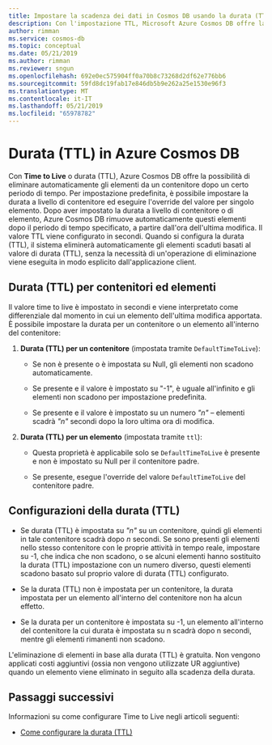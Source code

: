 ```yaml
---
title: Impostare la scadenza dei dati in Cosmos DB usando la durata (TTL)
description: Con l'impostazione TTL, Microsoft Azure Cosmos DB offre la possibilità di eliminare automaticamente i documenti dal sistema dopo un periodo di tempo determinato.
author: rimman
ms.service: cosmos-db
ms.topic: conceptual
ms.date: 05/21/2019
ms.author: rimman
ms.reviewer: sngun
ms.openlocfilehash: 692e0ec575904ff0a70b8c73268d2df62e776bb6
ms.sourcegitcommit: 59fd8dc19fab17e846db5b9e262a25e1530e96f3
ms.translationtype: MT
ms.contentlocale: it-IT
ms.lasthandoff: 05/21/2019
ms.locfileid: "65978782"
---
```

# <a name="time-to-live-ttl-in-azure-cosmos-db"></a>Durata (TTL) in Azure Cosmos DB 

Con **Time to Live** o durata (TTL), Azure Cosmos DB offre la possibilità di eliminare automaticamente gli elementi da un contenitore dopo un certo periodo di tempo. Per impostazione predefinita, è possibile impostare la durata a livello di contenitore ed eseguire l'override del valore per singolo elemento. Dopo aver impostato la durata a livello di contenitore o di elemento, Azure Cosmos DB rimuove automaticamente questi elementi dopo il periodo di tempo specificato, a partire dall'ora dell'ultima modifica. Il valore TTL viene configurato in secondi. Quando si configura la durata (TTL), il sistema eliminerà automaticamente gli elementi scaduti basati al valore di durata (TTL), senza la necessità di un'operazione di eliminazione viene eseguita in modo esplicito dall'applicazione client.

## <a name="time-to-live-for-containers-and-items"></a>Durata (TTL) per contenitori ed elementi

Il valore time to live è impostato in secondi e viene interpretato come differenziale dal momento in cui un elemento dell'ultima modifica apportata. È possibile impostare la durata per un contenitore o un elemento all'interno del contenitore:

1. **Durata (TTL) per un contenitore** (impostata tramite `DefaultTimeToLive`):

   - Se non è presente o è impostata su Null, gli elementi non scadono automaticamente.

   - Se presente e il valore è impostato su "-1", è uguale all'infinito e gli elementi non scadono per impostazione predefinita.

   - Se presente e il valore è impostato su un numero *"n"* – elementi scadrà *"n"* secondi dopo la loro ultima ora di modifica.

2. **Durata (TTL) per un elemento** (impostata tramite `ttl`):

   - Questa proprietà è applicabile solo se `DefaultTimeToLive` è presente e non è impostato su Null per il contenitore padre.

   - Se presente, esegue l'override del valore `DefaultTimeToLive` del contenitore padre.

## <a name="time-to-live-configurations"></a>Configurazioni della durata (TTL)

* Se durata (TTL) è impostata su *"n"* su un contenitore, quindi gli elementi in tale contenitore scadrà dopo *n* secondi.  Se sono presenti gli elementi nello stesso contenitore con le proprie attività in tempo reale, impostare su -1, che indica che non scadono, o se alcuni elementi hanno sostituito la durata (TTL) impostazione con un numero diverso, questi elementi scadono basato sul proprio valore di durata (TTL) configurato. 

* Se la durata (TTL) non è impostata per un contenitore, la durata impostata per un elemento all'interno del contenitore non ha alcun effetto. 

* Se la durata per un contenitore è impostata su -1, un elemento all'interno del contenitore la cui durata è impostata su n scadrà dopo n secondi, mentre gli elementi rimanenti non scadono. 

L'eliminazione di elementi in base alla durata (TTL) è gratuita. Non vengono applicati costi aggiuntivi (ossia non vengono utilizzate UR aggiuntive) quando un elemento viene eliminato in seguito alla scadenza della durata.

## <a name="next-steps"></a>Passaggi successivi

Informazioni su come configurare Time to Live negli articoli seguenti:

* [Come configurare la durata (TTL)](how-to-time-to-live.md)
